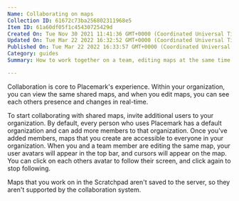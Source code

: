 ```yaml
---
Name: Collaborating on maps
Collection ID: 61672c73ba256802311968e5
Item ID: 61a60df05f1c45430725429d
Created On: Tue Nov 30 2021 11:41:36 GMT+0000 (Coordinated Universal Time)
Updated On: Tue Mar 22 2022 16:32:52 GMT+0000 (Coordinated Universal Time)
Published On: Tue Mar 22 2022 16:33:57 GMT+0000 (Coordinated Universal Time)
Category: guides
Summary: How to work together on a team, editing maps at the same time.

---
```


Collaboration is core to Placemark's experience. Within your organization, you can view the same shared maps, and when you edit maps, you can see each others presence and changes in real-time.

To start collaborating with shared maps, invite additional users to your organization. By default, every person who uses Placemark has a default organization and can add more members to that organization. Once you've added members, maps that you create are accessible to everyone in your organization. When you and a team member are editing the same map, your user avatars will appear in the top bar, and cursors will appear on the map. You can click on each others avatar to follow their screen, and click again to stop following.

Maps that you work on in the Scratchpad aren't saved to the server, so they aren't supported by the collaboration system.
